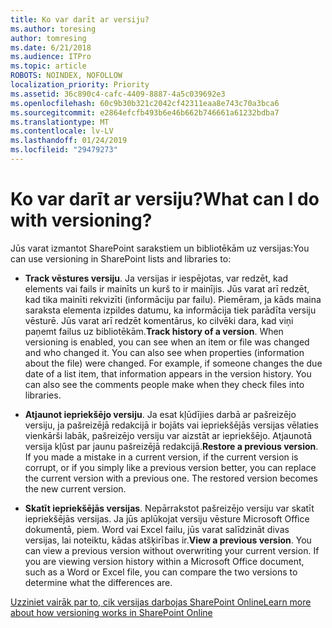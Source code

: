 ```yaml
---
title: Ko var darīt ar versiju?
ms.author: toresing
author: tomresing
ms.date: 6/21/2018
ms.audience: ITPro
ms.topic: article
ROBOTS: NOINDEX, NOFOLLOW
localization_priority: Priority
ms.assetid: 36c890c4-cafc-4409-8887-4a5c039692e3
ms.openlocfilehash: 60c9b30b321c2042cf42311eaa8e743c70a3bca6
ms.sourcegitcommit: e2864efcfb493b6e46b662b746661a61232bdba7
ms.translationtype: MT
ms.contentlocale: lv-LV
ms.lasthandoff: 01/24/2019
ms.locfileid: "29479273"
---
```

# <a name="what-can-i-do-with-versioning"></a><span data-ttu-id="1031b-102">Ko var darīt ar versiju?</span><span class="sxs-lookup"><span data-stu-id="1031b-102">What can I do with versioning?</span></span>

<span data-ttu-id="1031b-103">Jūs varat izmantot SharePoint sarakstiem un bibliotēkām uz versijas:</span><span class="sxs-lookup"><span data-stu-id="1031b-103">You can use versioning in SharePoint lists and libraries to:</span></span>
  
- <span data-ttu-id="1031b-p101">**Track vēstures versiju**. Ja versijas ir iespējotas, var redzēt, kad elements vai fails ir mainīts un kurš to ir mainījis. Jūs varat arī redzēt, kad tika mainīti rekvizīti (informāciju par failu). Piemēram, ja kāds maina saraksta elementa izpildes datumu, ka informācija tiek parādīta versiju vēsturē. Jūs varat arī redzēt komentārus, ko cilvēki dara, kad viņi paņemt failus uz bibliotēkām.</span><span class="sxs-lookup"><span data-stu-id="1031b-p101">**Track history of a version**. When versioning is enabled, you can see when an item or file was changed and who changed it. You can also see when properties (information about the file) were changed. For example, if someone changes the due date of a list item, that information appears in the version history. You can also see the comments people make when they check files into libraries.</span></span> 
    
- <span data-ttu-id="1031b-p102">**Atjaunot iepriekšējo versiju**. Ja esat kļūdījies darbā ar pašreizējo versiju, ja pašreizējā redakcijā ir bojāts vai iepriekšējās versijas vēlaties vienkārši labāk, pašreizējo versiju var aizstāt ar iepriekšējo. Atjaunotā versija kļūst par jaunu pašreizējā redakcijā.</span><span class="sxs-lookup"><span data-stu-id="1031b-p102">**Restore a previous version**. If you made a mistake in a current version, if the current version is corrupt, or if you simply like a previous version better, you can replace the current version with a previous one. The restored version becomes the new current version.</span></span> 
    
- <span data-ttu-id="1031b-p103">**Skatīt iepriekšējās versijas**. Nepārrakstot pašreizējo versiju var skatīt iepriekšējās versijas. Ja jūs aplūkojat versiju vēsture Microsoft Office dokumentā, piem. Word vai Excel failu, jūs varat salīdzināt divas versijas, lai noteiktu, kādas atšķirības ir.</span><span class="sxs-lookup"><span data-stu-id="1031b-p103">**View a previous version**. You can view a previous version without overwriting your current version. If you are viewing version history within a Microsoft Office document, such as a Word or Excel file, you can compare the two versions to determine what the differences are.</span></span> 
    
[<span data-ttu-id="1031b-115">Uzziniet vairāk par to, cik versijas darbojas SharePoint Online</span><span class="sxs-lookup"><span data-stu-id="1031b-115">Learn more about how versioning works in SharePoint Online</span></span>](https://go.microsoft.com/fwlink/?linkid=875710)
  

